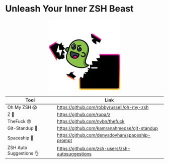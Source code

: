 # Unleash Your Inner ZSH Beast

<p align="center">
<img src="./assets/unleash.png" alt="unleash your inner zsh beast" width="45%" />
</p>

| Tool                           | Link                                             |
| ------------------------------ | ------------------------------------------------ |
| Oh My ZSH :scream:             | https://github.com/robbyrussell/oh-my-zsh        |
| Z :runner:                     | https://github.com/rupa/z                        |
| TheFuck :angry:                | https://github.com/nvbn/thefuck                  |
| Git-Standup :raising_hand:     | https://github.com/kamranahmedse/git-standup     |
| Spaceship :rocket:             | https://github.com/denysdovhan/spaceship-prompt  |
| ZSH Auto Suggestions :ok_hand: | https://github.com/zsh-users/zsh-autosuggestions |
